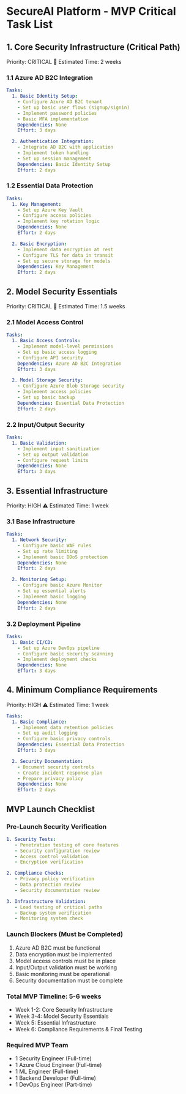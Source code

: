 # SecureAI Platform - MVP Critical Task List

## 1. Core Security Infrastructure (Critical Path)
Priority: CRITICAL 🚨
Estimated Time: 2 weeks

### 1.1 Azure AD B2C Integration
```yaml
Tasks:
  1. Basic Identity Setup:
    - Configure Azure AD B2C tenant
    - Set up basic user flows (signup/signin)
    - Implement password policies
    - Basic MFA implementation
    Dependencies: None
    Effort: 3 days

  2. Authentication Integration:
    - Integrate AD B2C with application
    - Implement token handling
    - Set up session management
    Dependencies: Basic Identity Setup
    Effort: 2 days
```

### 1.2 Essential Data Protection
```yaml
Tasks:
  1. Key Management:
    - Set up Azure Key Vault
    - Configure access policies
    - Implement key rotation logic
    Dependencies: None
    Effort: 2 days

  2. Basic Encryption:
    - Implement data encryption at rest
    - Configure TLS for data in transit
    - Set up secure storage for models
    Dependencies: Key Management
    Effort: 2 days
```

## 2. Model Security Essentials
Priority: CRITICAL 🚨
Estimated Time: 1.5 weeks

### 2.1 Model Access Control
```yaml
Tasks:
  1. Basic Access Controls:
    - Implement model-level permissions
    - Set up basic access logging
    - Configure API security
    Dependencies: Azure AD B2C Integration
    Effort: 3 days

  2. Model Storage Security:
    - Configure Azure Blob Storage security
    - Implement access policies
    - Set up basic backup
    Dependencies: Essential Data Protection
    Effort: 2 days
```

### 2.2 Input/Output Security
```yaml
Tasks:
  1. Basic Validation:
    - Implement input sanitization
    - Set up output validation
    - Configure request limits
    Dependencies: None
    Effort: 3 days
```

## 3. Essential Infrastructure
Priority: HIGH ⚠️
Estimated Time: 1 week

### 3.1 Base Infrastructure
```yaml
Tasks:
  1. Network Security:
    - Configure basic WAF rules
    - Set up rate limiting
    - Implement basic DDoS protection
    Dependencies: None
    Effort: 2 days

  2. Monitoring Setup:
    - Configure basic Azure Monitor
    - Set up essential alerts
    - Implement basic logging
    Dependencies: None
    Effort: 2 days
```

### 3.2 Deployment Pipeline
```yaml
Tasks:
  1. Basic CI/CD:
    - Set up Azure DevOps pipeline
    - Configure basic security scanning
    - Implement deployment checks
    Dependencies: None
    Effort: 3 days
```

## 4. Minimum Compliance Requirements
Priority: HIGH ⚠️
Estimated Time: 1 week

```yaml
Tasks:
  1. Basic Compliance:
    - Implement data retention policies
    - Set up audit logging
    - Configure basic privacy controls
    Dependencies: Essential Data Protection
    Effort: 3 days

  2. Security Documentation:
    - Document security controls
    - Create incident response plan
    - Prepare privacy policy
    Dependencies: None
    Effort: 2 days
```

## MVP Launch Checklist

### Pre-Launch Security Verification
```yaml
1. Security Tests:
   - Penetration testing of core features
   - Security configuration review
   - Access control validation
   - Encryption verification

2. Compliance Checks:
   - Privacy policy verification
   - Data protection review
   - Security documentation review

3. Infrastructure Validation:
   - Load testing of critical paths
   - Backup system verification
   - Monitoring system check
```

### Launch Blockers (Must be Completed)
1. Azure AD B2C must be functional
2. Data encryption must be implemented
3. Model access controls must be in place
4. Input/Output validation must be working
5. Basic monitoring must be operational
6. Security documentation must be complete

### Total MVP Timeline: 5-6 weeks
- Week 1-2: Core Security Infrastructure
- Week 3-4: Model Security Essentials
- Week 5: Essential Infrastructure
- Week 6: Compliance Requirements & Final Testing

### Required MVP Team
- 1 Security Engineer (Full-time)
- 1 Azure Cloud Engineer (Full-time)
- 1 ML Engineer (Full-time)
- 1 Backend Developer (Full-time)
- 1 DevOps Engineer (Part-time)
